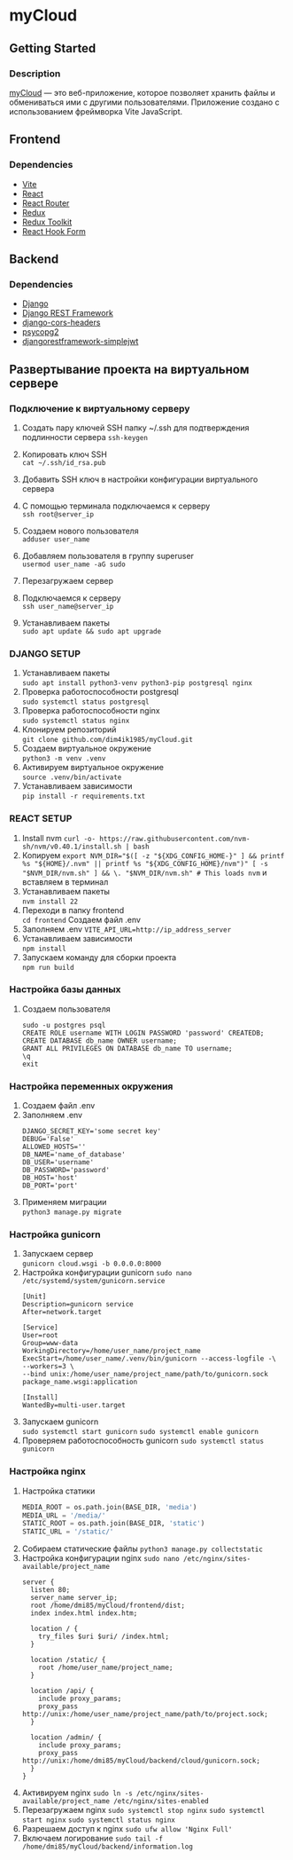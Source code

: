 # myCloud

## Getting Started

### Description

[myCloud](https://github.com/dim4ik1985/myCloud) — это веб-приложение, которое позволяет хранить файлы и обмениваться ими с другими пользователями. Приложение создано с использованием фреймворка Vite JavaScript.

## Frontend


### Dependencies

- [Vite](https://vitejs.dev/)
- [React](https://reactjs.org/)
- [React Router](https://reactrouter.com/)
- [Redux](https://redux.js.org/)
- [Redux Toolkit](https://redux-toolkit.js.org/)
- [React Hook Form](https://react-hook-form.com/)

## Backend

### Dependencies

- [Django](https://www.djangoproject.com/)
- [Django REST Framework](https://www.django-rest-framework.org/)
- [django-cors-headers](https://pypi.org/project/django-cors-headers/)
- [psycopg2](https://www.psycopg.org/)
- [djangorestframework-simplejwt](https://django-rest-framework-simplejwt.readthedocs.io/en/latest/)


## Развертывание проекта на виртуальном сервере


### Подключение к виртуальному серверу

1. Создать пару ключей SSH папку ~/.ssh для подтверждения подлинности сервера
    `ssh-keygen`  
    
2. Копировать ключ SSH   
    `cat ~/.ssh/id_rsa.pub`

3. Добавить SSH ключ в настройки конфигурации виртуального сервера
4. С помощью терминала подключаемся к серверу  
    `ssh root@server_ip`
5. Создаем нового пользователя  
    `adduser user_name`
6. Добавляем пользователя в группу superuser  
    `usermod user_name -aG sudo`
7. Перезагружаем сервер
8. Подключаемся к серверу  
    `ssh user_name@server_ip`
9. Устанавливаем пакеты  
    `sudo apt update && sudo apt upgrade`


### DJANGO SETUP

1. Устанавливаем пакеты  
   `sudo apt install python3-venv python3-pip postgresql nginx`
2. Проверка работоспособности postgresql  
   `sudo systemctl status postgresql`
3. Проверка работоспособности nginx  
   `sudo systemctl status nginx`
4. Клонируем репозиторий   
   `git clone github.com/dim4ik1985/myCloud.git`
5. Создаем виртуальное окружение  
   `python3 -m venv .venv`
6. Активируем виртуальное окружение  
   `source .venv/bin/activate`
7. Устанавливаем зависимости  
   `pip install -r requirements.txt`


### REACT SETUP

1. Install nvm
   `curl -o- https://raw.githubusercontent.com/nvm-sh/nvm/v0.40.1/install.sh | bash`
2. Копируем `export NVM_DIR="$([ -z "${XDG_CONFIG_HOME-}" ] && printf %s "${HOME}/.nvm" || printf %s "${XDG_CONFIG_HOME}/nvm")"
[ -s "$NVM_DIR/nvm.sh" ] && \. "$NVM_DIR/nvm.sh" # This loads nvm` и вставляем в терминал
3. Устанавливаем пакеты  
   `nvm install 22`
4. Переходи в папку frontend  
   `cd frontend`
   Создаем файл .env
5. Заполняем .env
    `VITE_API_URL=http://ip_address_server`
6. Устанавливаем зависимости  
   `npm install`
7. Запускаем команду для сборки проекта  
   `npm run build`



### Настройка базы данных

1. Создаем пользователя  
    ```postresql
   sudo -u postgres psql
   CREATE ROLE username WITH LOGIN PASSWORD 'password' CREATEDB;
   CREATE DATABASE db_name OWNER username;
   GRANT ALL PRIVILEGES ON DATABASE db_name TO username;
   \q
   exit
    ```

 ### Настройка переменных окружения

1. Создаем файл .env
2. Заполняем .env  
     ```dotenv
    DJANGO_SECRET_KEY='some secret key'
    DEBUG='False'
    ALLOWED_HOSTS=''
    DB_NAME='name_of_database'
    DB_USER='username'
    DB_PASSWORD='password'
    DB_HOST='host'
    DB_PORT='port'
     ```
3. Применяем миграции  
    `python3 manage.py migrate`  


### Настройка gunicorn

1. Запускаем сервер  
    `gunicorn cloud.wsgi -b 0.0.0.0:8000`
2. Настройка конфигурации gunicorn
    `sudo nano /etc/systemd/system/gunicorn.service`
    ```gunicorn.service
    [Unit]
    Description=gunicorn service
    After=network.target
   
    [Service]
    User=root
    Group=www-data
    WorkingDirectory=/home/user_name/project_name
    ExecStart=/home/user_name/.venv/bin/gunicorn --access-logfile -\
    --workers=3 \
    --bind unix:/home/user_name/project_name/path/to/gunicorn.sock package_name.wsgi:application
   
    [Install]
    WantedBy=multi-user.target
    ```
3. Запускаем gunicorn  
    `sudo systemctl start gunicorn`
    `sudo systemctl enable gunicorn`
4. Проверяем работоспособность gunicorn
    `sudo systemctl status gunicorn`

### Настройка nginx

1. Настройка статики
    ```settings.py
    MEDIA_ROOT = os.path.join(BASE_DIR, 'media')
    MEDIA_URL = '/media/'
    STATIC_ROOT = os.path.join(BASE_DIR, 'static')
    STATIC_URL = '/static/'
   ```
2. Собираем статические файлы
    `python3 manage.py collectstatic`
3. Настройка конфигурации nginx
    `sudo nano /etc/nginx/sites-available/project_name`
    ```cloud
    server {
      listen 80;
      server_name server_ip;
      root /home/dmi85/myCloud/frontend/dist;
      index index.html index.htm;

      location / {
        try_files $uri $uri/ /index.html;
      }

      location /static/ {
        root /home/user_name/project_name;
      }
   
      location /api/ {
        include proxy_params;
        proxy_pass http://unix:/home/user_name/project_name/path/to/project.sock;
      }
    
      location /admin/ {
        include proxy_params;
        proxy_pass http://unix:/home/dmi85/myCloud/backend/cloud/gunicorn.sock;
      }
    }
    ```
4. Активируем nginx
    `sudo ln -s /etc/nginx/sites-available/project_name /etc/nginx/sites-enabled`
5. Перезагружаем nginx
    `sudo systemctl stop nginx`
    `sudo systemctl start nginx`
    `sudo systemctl status nginx`
6. Разрешаем доступ к nginx 
    `sudo ufw allow 'Nginx Full'`
7. Включаем логирование
    `sudo tail -f /home/dmi85/myCloud/backend/information.log`

    

    





